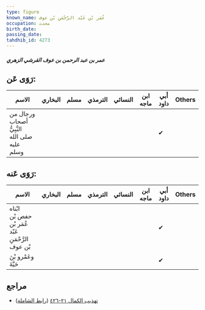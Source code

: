 ```yaml
---
type: figure
known_name: عُمَر بْن عَبْد الرَّحْمَنِ بْن عوف
occupation: محدث
birth_date:
passing_date:
tahdhib_id: 4273
---
```

##### عمر بن عبد الرحمن بن عوف القرشي الزهري

## رَوَى عَن:
| الاسم                                        | البخاري | مسلم | الترمذي | النسائي | ابن ماجه | أبي داود | Others |
| -------------------------------------------- | ------- | ---- | ------- | ------- | -------- | -------- | ------ |
| ورجال من أصحاب النَّبِيُّ صلى الله عليه وسلم |         |      |         |         |          | ✔        |        |
## رَوَى عَنه:
| الاسم                                              | البخاري | مسلم | الترمذي | النسائي | ابن ماجه | أبي داود | Others |
| -------------------------------------------------- | ------- | ---- | ------- | ------- | -------- | -------- | ------ |
| ابْناه حفص بْن عُمَر بْن عَبْد الرَّحْمَنِ بْن عوف |         |      |         |         |          | ✔        |        |
| وعَمْرو بْنَ حَيَّةَ                               |         |      |         |         |          | ✔        |        |
## مراجع
- [تهذيب الكمال ٢١-٤٢٦](obsidian://open?vault=Tahdhib-al-Kamal&file=Figures/٤٢٧٣-عمر%20بن%20عبد%20الرحمن%20بن%20عوف%20القرشي%20الزهري) ([رابط الشاملة](https://shamela.ws/book/3722/11073))